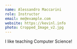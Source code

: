 ```yaml
---
name: Alessandro Maccarini
role: Instructor
email: me@example.com
website: https://kevinl.info
photo: Cropped_Image_v2.jpg
---
```


I like teaching Computer Science!
